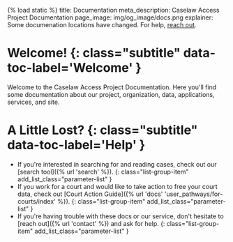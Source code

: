 {% load static %}
title: Documentation
meta_description: Caselaw Access Project Documentation
page_image: img/og_image/docs.png
explainer: Some documenation locations have changed. For help, <a href="{% url 'contact' %}">reach out</a>.

# Welcome! {: class="subtitle" data-toc-label='Welcome' } 
Welcome to the Caselaw Access Project Documentation. Here you'll find some documentation about our project, organization, 
data, applications, services, and site.

# A Little Lost? {: class="subtitle" data-toc-label='Help' } 

* If you're interested in searching for and reading cases, check out our [search tool]({% url 'search' %}).
{: class="list-group-item" add_list_class="parameter-list" }
* If you work for a court and would like to take action to free your court data, check out 
[Court Action Guide]({% url 'docs' 'user_pathways/for-courts/index' %}).
{: class="list-group-item" add_list_class="parameter-list" }
* If you're having trouble with these docs or our service, don't hesitate to [reach out]({% url 'contact' %}) 
and ask for help. 
{: class="list-group-item" add_list_class="parameter-list" }

